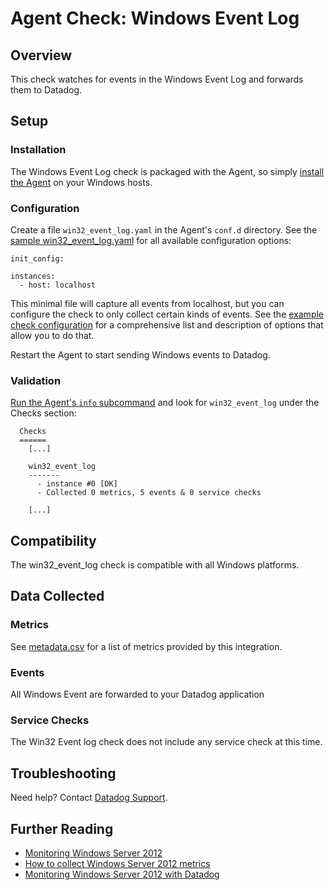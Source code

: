 # Agent Check: Windows Event Log

## Overview

This check watches for events in the Windows Event Log and forwards them to Datadog.

## Setup
### Installation

The Windows Event Log check is packaged with the Agent, so simply [install the Agent](https://app.datadoghq.com/account/settings#agent) on your Windows hosts.

### Configuration

Create a file `win32_event_log.yaml` in the Agent's `conf.d` directory. See the [sample win32_event_log.yaml](https://github.com/DataDog/integrations-core/blob/master/win32_event_log/conf.yaml.default) for all available configuration options:

```
init_config:

instances:
  - host: localhost
```

This minimal file will capture all events from localhost, but you can configure the check to only collect certain kinds of events. See the [example check configuration](https://github.com/DataDog/integrations-core/blob/master/win32_event_log/conf.yaml.example) for a comprehensive list and description of options that allow you to do that.

Restart the Agent to start sending Windows events to Datadog.

### Validation

[Run the Agent's `info` subcommand](https://help.datadoghq.com/hc/en-us/articles/203764635-Agent-Status-and-Information) and look for `win32_event_log` under the Checks section:

```
  Checks
  ======
    [...]

    win32_event_log
    -------
      - instance #0 [OK]
      - Collected 0 metrics, 5 events & 0 service checks

    [...]
```

## Compatibility

The win32_event_log check is compatible with all Windows platforms.

## Data Collected
### Metrics
See [metadata.csv](https://github.com/DataDog/integrations-core/blob/master/win32_event_log/metadata.csv) for a list of metrics provided by this integration.

### Events
All Windows Event are forwarded to your Datadog application

### Service Checks
The Win32 Event log check does not include any service check at this time.

## Troubleshooting
Need help? Contact [Datadog Support](http://docs.datadoghq.com/help/).

## Further Reading

* [Monitoring Windows Server 2012](https://www.datadoghq.com/blog/monitoring-windows-server-2012/)
* [How to collect Windows Server 2012 metrics](https://www.datadoghq.com/blog/collect-windows-server-2012-metrics/)
* [Monitoring Windows Server 2012 with Datadog](https://www.datadoghq.com/blog/windows-server-monitoring/)
